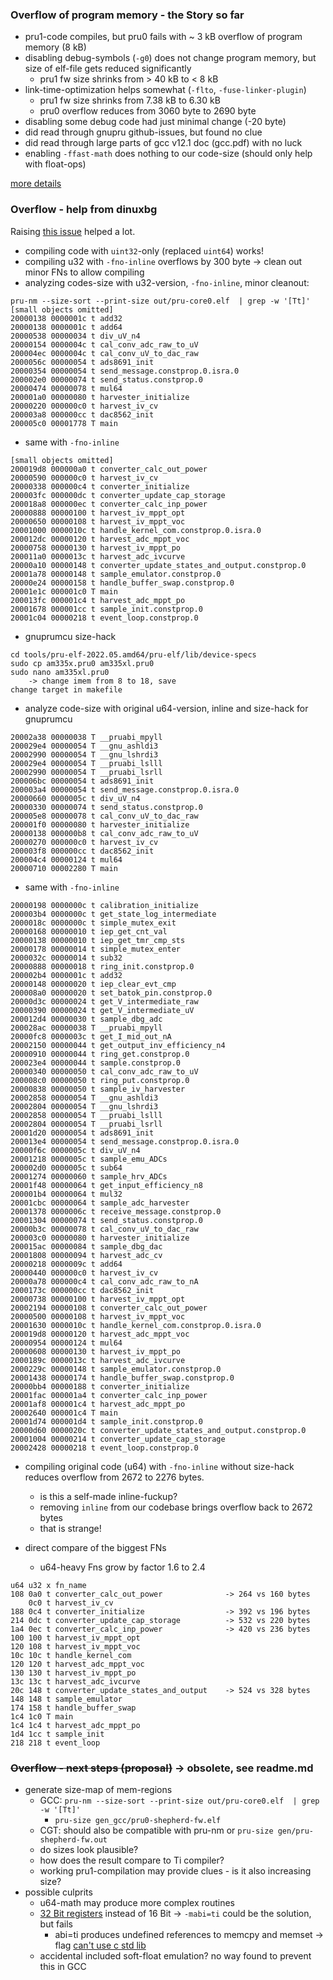 ### Overflow of program memory - the Story so far

- pru1-code compiles, but pru0 fails with ~ 3 kB overflow of program memory (8 kB)
- disabling debug-symbols (`-g0`) does not change program memory, but size of elf-file gets reduced significantly
	- pru1 fw size shrinks from > 40 kB to < 8 kB
- link-time-optimization helps somewhat (`-flto`, `-fuse-linker-plugin`)
	- pru1 fw size shrinks from 7.38 kB to 6.30 kB
	- pru0 overflow reduces from 3060 byte to 2690 byte
- disabling some debug code had just minimal change (-20 byte)
- did read through gnupru github-issues, but found no clue
- did read through large parts of gcc v12.1 doc (gcc.pdf) with no luck
- enabling `-ffast-math` does nothing to our code-size (should only help with float-ops)

[more details](./readme_overflow_issue.md)


### Overflow - help from dinuxbg

Raising [this issue](https://github.com/dinuxbg/gnupru/issues/43) helped a lot.

- compiling code with `uint32`-only (replaced `uint64`) works!
- compiling u32 with `-fno-inline` overflows by 300 byte -> clean out minor FNs to allow compiling
- analyzing codes-size with u32-version, `-fno-inline`, minor cleanout:

```shell
pru-nm --size-sort --print-size out/pru-core0.elf  | grep -w '[Tt]'
[small objects omitted]
20000138 0000001c t add32
20000138 0000001c t add64
20000538 00000034 t div_uV_n4
20000154 0000004c t cal_conv_adc_raw_to_uV
200004ec 0000004c t cal_conv_uV_to_dac_raw
2000056c 00000054 t ads8691_init
20000354 00000054 t send_message.constprop.0.isra.0
200002e0 00000074 t send_status.constprop.0
20000474 00000078 t mul64
200001a0 00000080 t harvester_initialize
20000220 000000c0 t harvest_iv_cv
200003a8 000000cc t dac8562_init
200005c0 00001778 T main
```

- same with `-fno-inline`

```
[small objects omitted]
200019d8 000000a0 t converter_calc_out_power
20000590 000000c0 t harvest_iv_cv
20000338 000000c4 t converter_initialize
200003fc 000000dc t converter_update_cap_storage
200018a8 000000ec t converter_calc_inp_power
20000888 00000100 t harvest_iv_mppt_opt
20000650 00000108 t harvest_iv_mppt_voc
20001000 0000010c t handle_kernel_com.constprop.0.isra.0
200012dc 00000120 t harvest_adc_mppt_voc
20000758 00000130 t harvest_iv_mppt_po
200011a0 0000013c t harvest_adc_ivcurve
20000a10 00000148 t converter_update_states_and_output.constprop.0
20001a78 00000148 t sample_emulator.constprop.0
20000e24 00000158 t handle_buffer_swap.constprop.0
20001e1c 000001c0 T main
200013fc 000001c4 t harvest_adc_mppt_po
20001678 000001cc t sample_init.constprop.0
20001c04 00000218 t event_loop.constprop.0
```

- gnuprumcu size-hack

```
cd tools/pru-elf-2022.05.amd64/pru-elf/lib/device-specs
sudo cp am335x.pru0 am335xl.pru0
sudo nano am335xl.pru0
	-> change imem from 8 to 18, save
change target in makefile
```

- analyze code-size with original u64-version, inline and size-hack for gnuprumcu

```
20002a38 00000038 T __pruabi_mpyll
200029e4 00000054 T __gnu_ashldi3
20002990 00000054 T __gnu_lshrdi3
200029e4 00000054 T __pruabi_lslll
20002990 00000054 T __pruabi_lsrll
200006bc 00000054 t ads8691_init
200003a4 00000054 t send_message.constprop.0.isra.0
20000660 0000005c t div_uV_n4
20000330 00000074 t send_status.constprop.0
200005e8 00000078 t cal_conv_uV_to_dac_raw
200001f0 00000080 t harvester_initialize
20000138 000000b8 t cal_conv_adc_raw_to_uV
20000270 000000c0 t harvest_iv_cv
200003f8 000000cc t dac8562_init
200004c4 00000124 t mul64
20000710 00002280 T main
```

- same with `-fno-inline`

```
20000198 0000000c t calibration_initialize
200003b4 0000000c t get_state_log_intermediate
2000018c 0000000c t simple_mutex_exit
20000168 00000010 t iep_get_cnt_val
20000138 00000010 t iep_get_tmr_cmp_sts
20000178 00000014 t simple_mutex_enter
2000032c 00000014 t sub32
20000888 00000018 t ring_init.constprop.0
200002b4 0000001c t add32
20000148 00000020 t iep_clear_evt_cmp
200008a0 00000020 t set_batok_pin.constprop.0
20000d3c 00000024 t get_V_intermediate_raw
20000390 00000024 t get_V_intermediate_uV
200012d4 00000030 t sample_dbg_adc
200028ac 00000038 T __pruabi_mpyll
20000fc8 0000003c t get_I_mid_out_nA
20002150 00000044 t get_output_inv_efficiency_n4
20000910 00000044 t ring_get.constprop.0
200023e4 00000044 t sample.constprop.0
20000340 00000050 t cal_conv_adc_raw_to_uV
200008c0 00000050 t ring_put.constprop.0
20000838 00000050 t sample_iv_harvester
20002858 00000054 T __gnu_ashldi3
20002804 00000054 T __gnu_lshrdi3
20002858 00000054 T __pruabi_lslll
20002804 00000054 T __pruabi_lsrll
20001d20 00000054 t ads8691_init
200013e4 00000054 t send_message.constprop.0.isra.0
20000f6c 0000005c t div_uV_n4
20001218 0000005c t sample_emu_ADCs
200002d0 0000005c t sub64
20001274 00000060 t sample_hrv_ADCs
20001f48 00000064 t get_input_efficiency_n8
200001b4 00000064 t mul32
20001cbc 00000064 t sample_adc_harvester
20001378 0000006c t receive_message.constprop.0
20001304 00000074 t send_status.constprop.0
20000b3c 00000078 t cal_conv_uV_to_dac_raw
200003c0 00000080 t harvester_initialize
200015ac 00000084 t sample_dbg_dac
20001808 00000094 t harvest_adc_cv
20000218 0000009c t add64
20000440 000000c0 t harvest_iv_cv
20000a78 000000c4 t cal_conv_adc_raw_to_nA
2000173c 000000cc t dac8562_init
20000738 00000100 t harvest_iv_mppt_opt
20002194 00000108 t converter_calc_out_power
20000500 00000108 t harvest_iv_mppt_voc
20001630 0000010c t handle_kernel_com.constprop.0.isra.0
200019d8 00000120 t harvest_adc_mppt_voc
20000954 00000124 t mul64
20000608 00000130 t harvest_iv_mppt_po
2000189c 0000013c t harvest_adc_ivcurve
2000229c 00000148 t sample_emulator.constprop.0
20001438 00000174 t handle_buffer_swap.constprop.0
20000bb4 00000188 t converter_initialize
20001fac 000001a4 t converter_calc_inp_power
20001af8 000001c4 t harvest_adc_mppt_po
20002640 000001c4 T main
20001d74 000001d4 t sample_init.constprop.0
20000d60 0000020c t converter_update_states_and_output.constprop.0
20001004 00000214 t converter_update_cap_storage
20002428 00000218 t event_loop.constprop.0
```

- compiling original code (u64) with `-fno-inline` without size-hack reduces overflow from 2672 to 2276 bytes.
	- is this a self-made inline-fuckup?
	- removing `inline` from our codebase brings overflow back to 2672 bytes
	- that is strange!

- direct compare of the biggest FNs
  - u64-heavy Fns grow by factor 1.6 to 2.4

```
u64 u32 x fn_name
108 0a0 t converter_calc_out_power              -> 264 vs 160 bytes
    0c0 t harvest_iv_cv
188 0c4 t converter_initialize                  -> 392 vs 196 bytes
214 0dc t converter_update_cap_storage          -> 532 vs 220 bytes
1a4 0ec t converter_calc_inp_power              -> 420 vs 236 bytes
100 100 t harvest_iv_mppt_opt
120 108 t harvest_iv_mppt_voc
10c 10c t handle_kernel_com
120 120 t harvest_adc_mppt_voc
130 130 t harvest_iv_mppt_po
13c 13c t harvest_adc_ivcurve
20c 148 t converter_update_states_and_output    -> 524 vs 328 bytes
148 148 t sample_emulator
174 158 t handle_buffer_swap
1c4 1c0 T main
1c4 1c4 t harvest_adc_mppt_po
1d4 1cc t sample_init
218 218 t event_loop
```


### ~~Overflow - next steps (proposal)~~ -> obsolete, see readme.md

- generate size-map of mem-regions
	- GCC: `pru-nm --size-sort --print-size out/pru-core0.elf  | grep -w '[Tt]'`
      - `pru-size gen_gcc/pru0-shepherd-fw.elf`
    - CGT: should also be compatible with pru-nm or `pru-size gen/pru-shepherd-fw.out`
	- do sizes look plausible?
	- how does the result compare to Ti compiler?
	- working pru1-compilation may provide clues - is it also increasing size?
- possible culprits
	- u64-math may produce more complex routines
	- [32 Bit registers](https://github.com/dinuxbg/gnupru/wiki/ABI) instead of 16 Bit -> `-mabi=ti` could be the solution, but fails
		- abi=ti produces undefined references to memcpy and memset -> flag [can't use c std lib](https://gcc.gnu.org/onlinedocs/gcc-12.1.0/gcc/PRU-Options.html#PRU-Options)
	- accidental included soft-float emulation? no way found to prevent this in GCC
